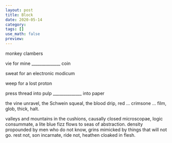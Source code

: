 ```yaml
---
layout: post
title: Block
date: 2020-05-14
category: 
tags: []
use_math: false
preview: 
---
```

monkey clambers

vie for mine ______________ coin

sweat for an electronic modicum

weep for a lost proton

press thread into pulp ______________ into paper

the vine unravel, the Schwein squeal, the blood drip, red ... crimsone ... film, glob, thick, halt.

valleys and mountains in the cushions, causally closed microscopae, logic consummate, a lite blue fizz flows to seas of abstraction. density propounded by men who do not know, grins mimicked by things that will not go. rest not, son incarnate, ride not, heathen cloaked in flesh.